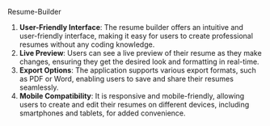  Resume-Builder
1. **User-Friendly Interface**: The resume builder offers an intuitive and user-friendly interface, making it easy for users to create professional resumes without any coding knowledge.
2. **Live Preview**: Users can see a live preview of their resume as they make changes, ensuring they get the desired look and formatting in real-time.
3. **Export Options**: The application supports various export formats, such as PDF or Word, enabling users to save and share their resumes seamlessly.
4. **Mobile Compatibility**: It is responsive and mobile-friendly, allowing users to create and edit their resumes on different devices, including smartphones and tablets, for added convenience.
